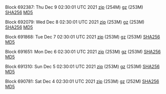 Block 692387: Thu Dec  9 02:30:01 UTC 2021 [zip](https://files.01coin.io/mainnet/2021-12-09/bootstrap.dat.zip) (254M) [gz](https://files.01coin.io/mainnet/2021-12-09/bootstrap.dat.tar.gz) (253M) [SHA256](https://files.01coin.io/mainnet/2021-12-09/sha256.txt) [MD5](https://files.01coin.io/mainnet/2021-12-09/md5.txt)

Block 692079: Wed Dec  8 02:30:01 UTC 2021 [zip](https://files.01coin.io/mainnet/2021-12-08/bootstrap.dat.zip) (253M) [gz](https://files.01coin.io/mainnet/2021-12-08/bootstrap.dat.tar.gz) (253M) [SHA256](https://files.01coin.io/mainnet/2021-12-08/sha256.txt) [MD5](https://files.01coin.io/mainnet/2021-12-08/md5.txt)

Block 691868: Tue Dec  7 02:30:01 UTC 2021 [zip](https://files.01coin.io/mainnet/2021-12-07/bootstrap.dat.zip) (253M) [gz](https://files.01coin.io/mainnet/2021-12-07/bootstrap.dat.tar.gz) (253M) [SHA256](https://files.01coin.io/mainnet/2021-12-07/sha256.txt) [MD5](https://files.01coin.io/mainnet/2021-12-07/md5.txt)

Block 691651: Mon Dec  6 02:30:01 UTC 2021 [zip](https://files.01coin.io/mainnet/2021-12-06/bootstrap.dat.zip) (253M) [gz](https://files.01coin.io/mainnet/2021-12-06/bootstrap.dat.tar.gz) (253M) [SHA256](https://files.01coin.io/mainnet/2021-12-06/sha256.txt) [MD5](https://files.01coin.io/mainnet/2021-12-06/md5.txt)

Block 691310: Sun Dec  5 02:30:01 UTC 2021 [zip](https://files.01coin.io/mainnet/2021-12-05/bootstrap.dat.zip) (253M) [gz](https://files.01coin.io/mainnet/2021-12-05/bootstrap.dat.tar.gz) (253M) [SHA256](https://files.01coin.io/mainnet/2021-12-05/sha256.txt) [MD5](https://files.01coin.io/mainnet/2021-12-05/md5.txt)

Block 690781: Sat Dec  4 02:30:01 UTC 2021 [zip](https://files.01coin.io/mainnet/2021-12-04/bootstrap.dat.zip) (253M) [gz](https://files.01coin.io/mainnet/2021-12-04/bootstrap.dat.tar.gz) (252M) [SHA256](https://files.01coin.io/mainnet/2021-12-04/sha256.txt) [MD5](https://files.01coin.io/mainnet/2021-12-04/md5.txt)
